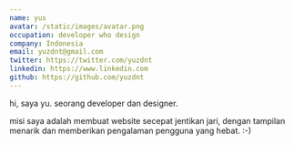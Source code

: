 ```yaml
---
name: yus
avatar: /static/images/avatar.png
occupation: developer who design
company: Indonesia
email: yuzdnt@gmail.com
twitter: https://twitter.com/yuzdnt
linkedin: https://www.linkedin.com
github: https://github.com/yuzdnt
---
```


hi, saya yu.
seorang developer dan designer.

misi saya adalah membuat website secepat jentikan jari, dengan tampilan menarik dan memberikan pengalaman pengguna yang hebat. :-)

